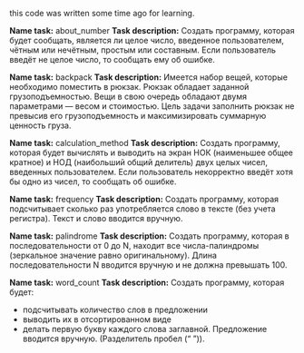 this code was written some time ago for learning. 

**Name task:**
about_number
**Task description:** 
Создать программу, которая будет сообщать, является ли целое число, введенное пользователем, чётным или нечётным, простым или составным. 
Если пользователь введёт не целое число, то сообщать ему об ошибке.

**Name task:**
backpack
**Task description:** 
Имеется набор вещей, которые необходимо поместить в рюкзак. Рюкзак обладает заданной грузоподъемностью.
Вещи в свою очередь обладают двумя параметрами — весом и стоимостью.
Цель задачи заполнить рюкзак не превысив его грузоподъемность и максимизировать суммарную ценность груза.


**Name task:**
calculation_method
**Task description:** 
Создать программу, которая будет вычислять и выводить на экран НОК (наименьшее общее кратное) и НОД (наибольший общий делитель) двух целых чисел, введенных пользователем.
Если пользователь некорректно введёт хотя бы одно из чисел, то сообщать об ошибке.

**Name task:**
frequency
**Task description:** 
Создать программу, которая подсчитывает сколько раз употребляется слово в тексте (без учета регистра).
Текст и слово вводится вручную.

**Name task:**
palindrome
**Task description:** 
Создать программу, которая в последовательности от 0 до N, находит все числа-палиндромы (зеркальное значение равно оригинальному).
Длина последовательности N вводится вручную и не должна превышать 100.

**Name task:**
word_count
**Task description:** 
Создать программу, которая будет:
- подсчитывать количество слов в предложении
- выводить их в отсортированном виде
- делать первую букву каждого слова заглавной.
Предложение вводится вручную. (Разделитель пробел (“ ”)).

